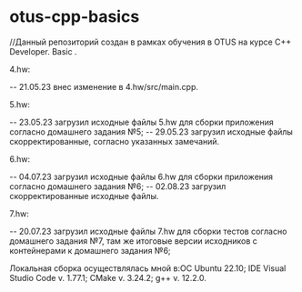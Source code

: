 # otus-cpp-basics
//Данный репозиторий создан в рамках обучения в OTUS  на курсе C++ Developer. Basic .

4.hw:

-- 21.05.23 внес изменение в 4.hw/src/main.cpp. 

5.hw:

-- 23.05.23 загрузил исходные файлы 5.hw для сборки приложения согласно домашнего задания №5;
-- 29.05.23 загрузил исходные файлы скорректированные, согласно указанных замечаний.

6.hw:

-- 04.07.23 загрузил исходные файлы 6.hw для сборки приложения согласно домашнего задания №6;
-- 02.08.23 загрузил скорректированные исходные файлы.

7.hw:

-- 20.07.23 загрузил исходные файлы 7.hw для сборки тестов согласно домашнего задания №7, там же итоговые версии исходников с контейнерами к домашнего задания №6;


Локальная сборка осуществлялась мной в:ОС Ubuntu 22.10; IDE Visual Studio Code v. 1.77.1; CMake v. 3.24.2; g++ v. 12.2.0.
